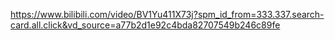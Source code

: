 https://www.bilibili.com/video/BV1Yu411X73j?spm_id_from=333.337.search-card.all.click&vd_source=a77b2d1e92c4bda82707549b246c89fe